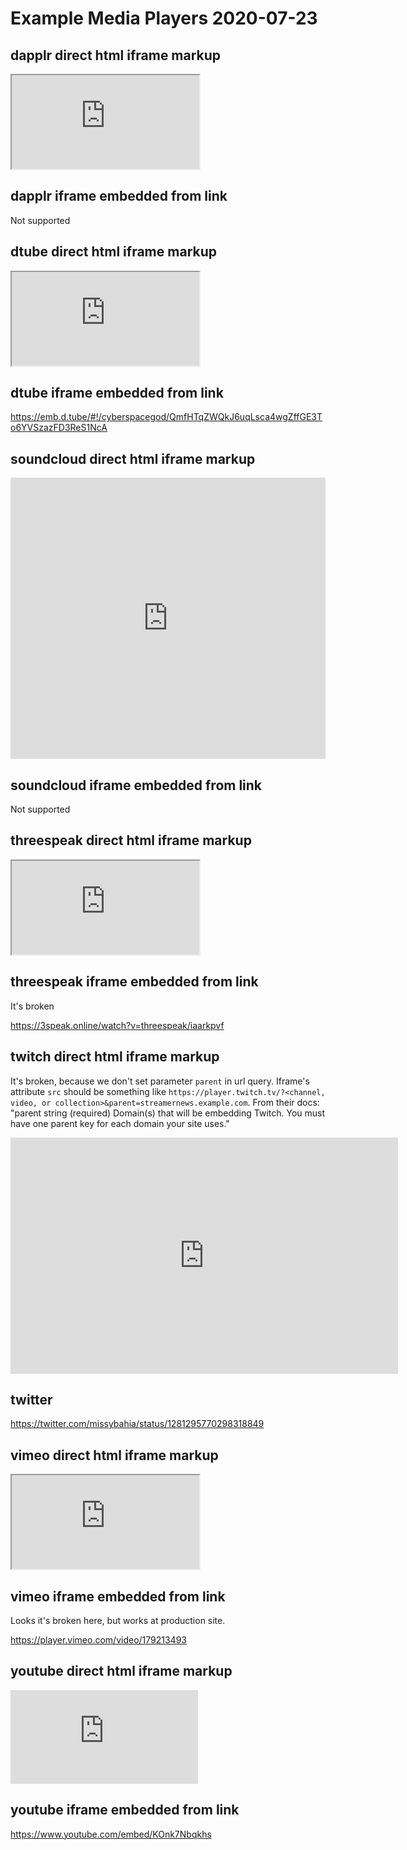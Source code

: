 # Example Media Players 2020-07-23

## dapplr direct html iframe markup

<iframe src="https://cdn.dapplr.in/file/dapplr-videos/cryptoanalysis/yuHDBQG8XY3IBMwD0f4je9b1P7u7PAsT.mp4"></iframe>

## dapplr iframe embedded from link

Not supported


## dtube direct html iframe markup

<iframe title="DTube embedded player" src="https://emb.d.tube/#!/cyberspacegod/QmfHTqZWQkJ6uqLsca4wgZffGE3To6YVSzazFD3ReS1NcA"></iframe>

## dtube iframe embedded from link

https://emb.d.tube/#!/cyberspacegod/QmfHTqZWQkJ6uqLsca4wgZffGE3To6YVSzazFD3ReS1NcA


## soundcloud direct html iframe markup

<iframe width="100%" height="450" scrolling="no" frameborder="no" src="https://w.soundcloud.com/player/?url=https%3A//api.soundcloud.com/tracks/257659076&amp;auto_play=false&amp;hide_related=false&amp;show_comments=true&amp;show_user=true&amp;show_reposts=false&amp;visual=true"></iframe>

## soundcloud iframe embedded from link

Not supported


## threespeak direct html iframe markup

<iframe src="https://3speak.online/embed?v=threespeak/iaarkpvf"></iframe>

## threespeak iframe embedded from link

It's broken

https://3speak.online/watch?v=threespeak/iaarkpvf


## twitch direct html iframe markup

It's broken, because we don't set parameter `parent` in url query. Iframe's attribute `src` should be something like `https://player.twitch.tv/?<channel, video, or collection>&parent=streamernews.example.com`. From their docs: "parent string (required) Domain(s) that will be embedding Twitch. You must have one parent key for each domain your site uses."

<iframe src="https://player.twitch.tv/?channel=tfue" frameborder="0" allowfullscreen="true" scrolling="no" height="378" width="620"></iframe>


## twitter

https://twitter.com/missybahia/status/1281295770298318849


## vimeo direct html iframe markup

<iframe src="https://player.vimeo.com/video/179213493"></iframe>

## vimeo iframe embedded from link

Looks it's broken here, but works at production site.

https://player.vimeo.com/video/179213493


## youtube direct html iframe markup

<iframe src="https://www.youtube.com/embed/KOnk7Nbqkhs" frameborder="0" allow="accelerometer; autoplay; encrypted-media; gyroscope; picture-in-picture" allowfullscreen></iframe>

## youtube iframe embedded from link

https://www.youtube.com/embed/KOnk7Nbqkhs
